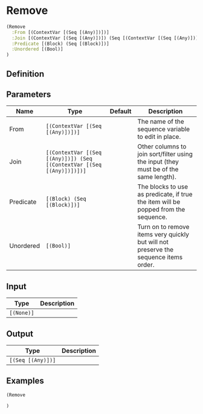 # Remove

```clojure
(Remove
  :From [(ContextVar [(Seq [(Any)])])]
  :Join [(ContextVar [(Seq [(Any)])]) (Seq [(ContextVar [(Seq [(Any)])])])]
  :Predicate [(Block) (Seq [(Block)])]
  :Unordered [(Bool)]
)
```

## Definition


## Parameters
| Name | Type | Default | Description |
|------|------|---------|-------------|
| From | `[(ContextVar [(Seq [(Any)])])]` |  | The name of the sequence variable to edit in place. |
| Join | `[(ContextVar [(Seq [(Any)])]) (Seq [(ContextVar [(Seq [(Any)])])])]` |  | Other columns to join sort/filter using the input (they must be of the same length). |
| Predicate | `[(Block) (Seq [(Block)])]` |  | The blocks to use as predicate, if true the item will be popped from the sequence. |
| Unordered | `[(Bool)]` |  | Turn on to remove items very quickly but will not preserve the sequence items order. |


## Input
| Type | Description |
|------|-------------|
| `[(None)]` |  |


## Output
| Type | Description |
|------|-------------|
| `[(Seq [(Any)])]` |  |


## Examples

```clojure
(Remove

)
```
